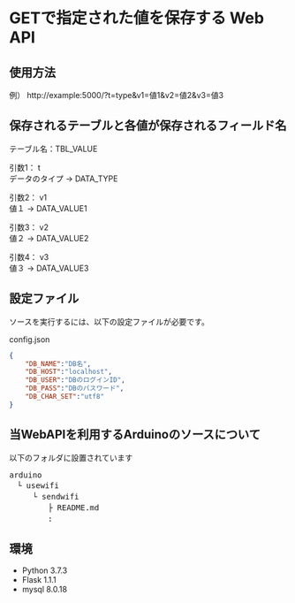 # GETで指定された値を保存する Web API
使用方法
---
例）
http://example:5000/?t=type&v1=値1&v2=値2&v3=値3

保存されるテーブルと各値が保存されるフィールド名
---
テーブル名：TBL_VALUE 

引数1： t  
データのタイプ → DATA_TYPE
 
引数2： v1  
値１ → DATA_VALUE1  
 
引数3： v2  
値２ → DATA_VALUE2  
 
引数4： v3  
値３ → DATA_VALUE3  

設定ファイル
---
ソースを実行するには、以下の設定ファイルが必要です。  
 
config.json  

``` json
{
    "DB_NAME":"DB名",
    "DB_HOST":"localhost",
    "DB_USER":"DBのログインID",
    "DB_PASS":"DBのパスワード",
    "DB_CHAR_SET":"utf8"
}
```

当WebAPIを利用するArduinoのソースについて
---
以下のフォルダに設置されています  
<pre>
arduino  
　└ usewifi  
　　　└ sendwifi
　　　　　├ README.md
　　　　　: 
</pre>

環境
---
+ Python 3.7.3
+ Flask 1.1.1
+ mysql 8.0.18
